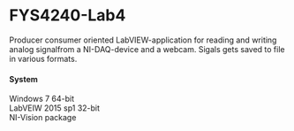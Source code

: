 # FYS4240-Lab4
Producer consumer oriented LabVIEW-application for reading and writing analog signalfrom a NI-DAQ-device and a webcam. Sigals gets saved to file in various formats.

#### System
Windows 7 64-bit \
LabVEIW 2015 sp1 32-bit \
NI-Vision package
